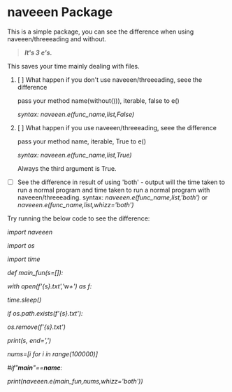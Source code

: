 # naveeen Package

This is a simple package, you can see the difference when using naveeen/threeeading and without.

> ***It's 3 e's.***

This saves your time mainly dealing with files.


1. [ ] What happen if you don't use naveeen/threeeading, seee the difference

    pass your method name(without())), iterable, false to e()

    *syntax: naveeen.e(func_name,list,False)*

1. [ ] What happen if you use naveeen/threeeading, seee the difference

    pass your method name, iterable, True to e()

    *syntax: naveeen.e(func_name,list,True)*

    Always the third argument is True.

* [ ] See the difference in result of using 'both' - output will the time taken to run a normal program and time taken to run  a normal program with naveeen/threeeading.
  syntax: *naveeen.e(func_name,list,'both')* or *naveeen.e(func_name,list,whizz='both')*

Try running the below code to see the difference:


*import naveeen*

*import os*

*import time*

*def main_fun(s=[]):*

 *with open(f'{s}.txt','w+') as f:*

 *time.sleep()*

 *if os.path.exists(f'{s}.txt'):*

 *os.remove(f'{s}.txt')*

 *print(s, end=',')*

*nums=[i for i in range(100000)]*

*#if"____main____"==__name__:*

*print(naveeen.e(main_fun,nums,whizz='both'))*
